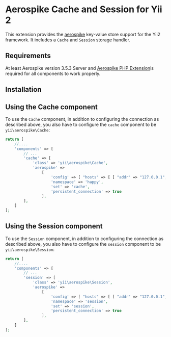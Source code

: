 Aerospike Cache and Session for Yii 2
===============================================

This extension provides the [aerospike](http://http://www.aerospike.com) key-value store support for the Yii2 framework.
It includes a `Cache` and `Session` storage handler.

Requirements
------------

At least Aerospike version 3.5.3 Server and [Aerospike PHP Extension](http://www.aerospike.com/docs/client/php/install/)is required for all components to work properly.

Installation
------------


Using the Cache component
-------------------------

To use the `Cache` component, in addition to configuring the connection as described above,
you also have to configure the `cache` component to be `yii\aerospike\Cache`:

```php
return [
    //....
    'components' => [
        // ...
        'cache' => [
            'class' => 'yii\aerospike\Cache',
            'aerospike' =>
                [
                    'config' => [ "hosts" => [ [ "addr" => "127.0.0.1", "port" => 3000 ] ]],
                    'namespace' => 'happy',
                    'set' => 'cache',
                    'persistent_connection' => true
                ],
        ],
    ]
];
```

Using the Session component
---------------------------

To use the `Session` component, in addition to configuring the connection as described above,
you also have to configure the `session` component to be `yii\aerospike\Session`:

```php
return [
    //....
    'components' => [
        // ...
        'session' => [
            'class' => 'yii\aerospike\Session',
            'aerospike' =>
                [
                    'config' => [ "hosts" => [ [ "addr" => "127.0.0.1", "port" => 3000 ] ]],
                    'namespace' => 'session',
                    'set' => 'session',
                    'persistent_connection' => true
                ],
        ],
    ]
];
```